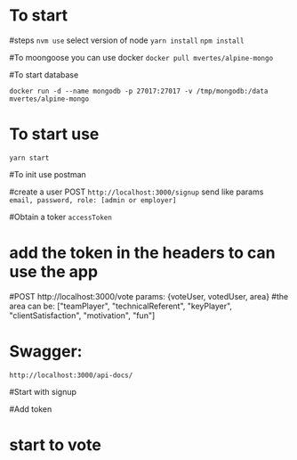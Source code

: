 # To start

#steps
`nvm use` select version of node
`yarn install` `npm install`

#To moongoose you can use docker
`docker pull mvertes/alpine-mongo`

#To start database

`docker run -d --name mongodb -p 27017:27017 -v /tmp/mongodb:/data mvertes/alpine-mongo`

# To start use
`yarn start`

#To init use postman

#create a user
POST `http://localhost:3000/signup` send like params `email, password, role: [admin or employer]`

#Obtain a toker
`accessToken`

# add the token in the headers to can use the app

#POST http://localhost:3000/vote params: {voteUser, votedUser, area}
#the area can be: ["teamPlayer", "technicalReferent", "keyPlayer", "clientSatisfaction", "motivation", "fun"]

# Swagger:

`http://localhost:3000/api-docs/`

#Start with signup

#Add token

# start to vote